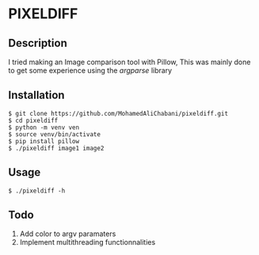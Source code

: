 # PIXELDIFF

## Description
I tried making an Image comparison tool with Pillow, This was mainly done to get some experience using the *argparse* library

## Installation
```
$ git clone https://github.com/MohamedAliChabani/pixeldiff.git
$ cd pixeldiff
$ python -m venv ven
$ source venv/bin/activate
$ pip install pillow
$ ./pixeldiff image1 image2
```

## Usage
```
$ ./pixeldiff -h
```

## Todo
1. Add color to argv paramaters
2. Implement multithreading functionnalities
